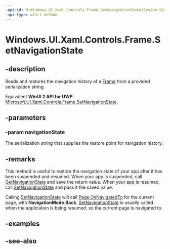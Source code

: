 ```yaml
---
-api-id: M:Windows.UI.Xaml.Controls.Frame.SetNavigationState(System.String)
-api-type: winrt method
---
```


<!-- Method syntax
public void SetNavigationState(System.String navigationState)
-->

# Windows.UI.Xaml.Controls.Frame.SetNavigationState

## -description
Reads and restores the navigation history of a [Frame](frame.md) from a provided serialization string.

Equivalent **WinUI 2 API for UWP**: [Microsoft.UI.Xaml.Controls.Frame.SetNavigationState](/windows/winui/api/microsoft.ui.xaml.controls.frame.setnavigationstate).

## -parameters
### -param navigationState
The serialization string that supplies the restore point for navigation history.

## -remarks
This method is useful to restore the navigation state of your app after it has been suspended and resumed. When your app is suspended, call [GetNavigationState](frame_getnavigationstate_1352043812.md) and save the return value. When your app is resumed, call [SetNavigationState](/uwp/api/windows.ui.xaml.controls.frame.setnavigationstate) and pass it the saved value.

Calling [SetNavigationState](/uwp/api/windows.ui.xaml.controls.frame.setnavigationstate) will call [Page.OnNavigatedTo](page_onnavigatedto_1083052518.md) for the current page, with **NavigationMode.Back**. [SetNavigationState](/uwp/api/windows.ui.xaml.controls.frame.setnavigationstate) is usually called when the application is being resumed, so the current page is navigated to.

## -examples

## -see-also
